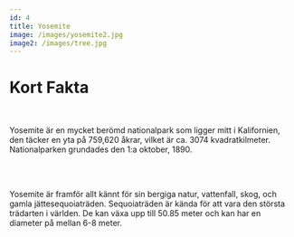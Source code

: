 ```yaml
---
id: 4
title: Yosemite
image: /images/yosemite2.jpg
image2: /images/tree.jpg
---
```


# **Kort Fakta**

<br>

Yosemite är en mycket berömd nationalpark som ligger mitt i Kalifornien, den täcker en yta på 759,620 åkrar, vilket är ca. 3074 kvadratkilmeter. Nationalparken grundades den 1:a oktober, 1890. 

<br>
<br>

Yosemite är framför allt kännt för sin bergiga natur, vattenfall, skog, och gamla jättesequoiaträden. Sequoiaträden är kända för att vara den största trädarten i världen. De kan växa upp till 50.85 meter och kan har en diameter på mellan 6-8 meter.
